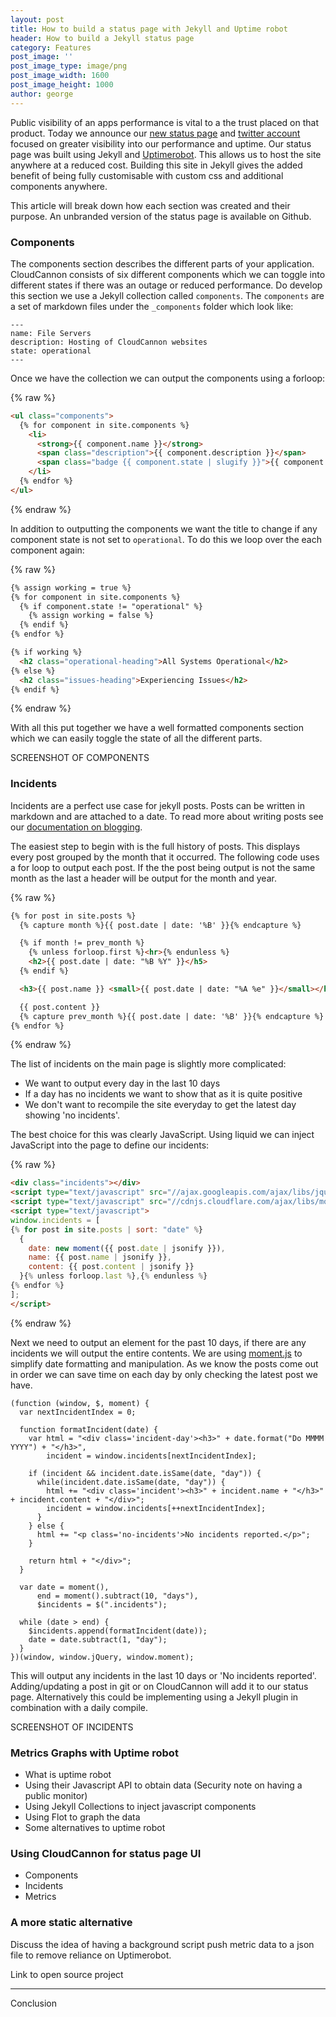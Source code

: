 ```yaml
---
layout: post
title: How to build a status page with Jekyll and Uptime robot
header: How to build a Jekyll status page
category: Features
post_image: ''
post_image_type: image/png
post_image_width: 1600
post_image_height: 1000
author: george
---
```


Public visibility of an apps performance is vital to a the trust placed on that product. Today we announce our [new status page](http://status.cloudcannon.com/) and [twitter account](https://twitter.com/CCAppStatus) focused on greater visibility into our performance and uptime. Our status page was built using Jekyll and [Uptimerobot](https://uptimerobot.com/). This allows us to host the site anywhere at a reduced cost. Building this site in Jekyll gives the added benefit of being fully customisable with custom css and additional components anywhere.

This article will break down how each section was created and their purpose. An unbranded version of the status page is available on Github.

### Components

The components section describes the different parts of your application. CloudCannon consists of six different components which we can toggle into different states if there was an outage or reduced performance. Do develop this section we use a Jekyll collection called `components`. The `components` are a set of markdown files under the `_components` folder which look like:

~~~
---
name: File Servers
description: Hosting of CloudCannon websites
state: operational
---
~~~

Once we have the collection we can output the components using a forloop:

{% raw %}
~~~html
<ul class="components">
  {% for component in site.components %}
    <li>
      <strong>{{ component.name }}</strong>
      <span class="description">{{ component.description }}</span>
      <span class="badge {{ component.state | slugify }}">{{ component.state }}</span>
    </li>
  {% endfor %}
</ul>
~~~
{% endraw %}

In addition to outputting the components we want the title to change if any component state is not set to `operational`. To do this we loop over the each component again:

{% raw %}
~~~html
{% assign working = true %}
{% for component in site.components %}
  {% if component.state != "operational" %}
    {% assign working = false %}
  {% endif %}
{% endfor %}

{% if working %}
  <h2 class="operational-heading">All Systems Operational</h2>
{% else %}
  <h2 class="issues-heading">Experiencing Issues</h2>
{% endif %}
~~~
{% endraw %}

With all this put together we have a well formatted components section which we can easily toggle the state of all the different parts.

SCREENSHOT OF COMPONENTS

### Incidents

Incidents are a perfect use case for jekyll posts. Posts can be written in markdown and are attached to a date. To read more about writing posts see our [documentation on blogging](http://docs.cloudcannon.com/editing/blogging/). 

The easiest step to begin with is the full history of posts. This displays every post grouped by the month that it occurred. The following code uses a for loop to output each post. If the the post being output is not the same month as the last a header will be output for the month and year.

{% raw %}
~~~html
{% for post in site.posts %}
  {% capture month %}{{ post.date | date: '%B' }}{% endcapture %}

  {% if month != prev_month %}
    {% unless forloop.first %}<hr>{% endunless %}
    <h2>{{ post.date | date: "%B %Y" }}</h5>
  {% endif %}

  <h3>{{ post.name }} <small>{{ post.date | date: "%A %e" }}</small></h3>

  {{ post.content }}
  {% capture prev_month %}{{ post.date | date: '%B' }}{% endcapture %}
{% endfor %}
~~~
{% endraw %}

The list of incidents on the main page is slightly more complicated: 

- We want to output every day in the last 10 days
- If a day has no incidents we want to show that as it is quite positive
- We don't want to recompile the site everyday to get the latest day showing 'no incidents'.

The best choice for this was clearly JavaScript. Using liquid we can inject JavaScript into the page to define our incidents: 

{% raw %}
~~~html
<div class="incidents"></div>
<script type="text/javascript" src="//ajax.googleapis.com/ajax/libs/jquery/1.12.0/jquery.min.js"></script>
<script type="text/javascript" src="//cdnjs.cloudflare.com/ajax/libs/moment.js/2.11.1/moment.min.js"></script>
<script type="text/javascript">
window.incidents = [
{% for post in site.posts | sort: "date" %}
  {
    date: new moment({{ post.date | jsonify }}),
    name: {{ post.name | jsonify }},
    content: {{ post.content | jsonify }}
  }{% unless forloop.last %},{% endunless %}
{% endfor %}
];
</script>
~~~
{% endraw %}

Next we need to output an element for the past 10 days, if there are any incidents we will output the entire contents. We are using [moment.js](http://momentjs.com/) to simplify date formatting and manipulation. As we know the posts come out in order we can save time on each day by only checking the latest post we have.

~~~
(function (window, $, moment) {
  var nextIncidentIndex = 0;

  function formatIncident(date) {
    var html = "<div class='incident-day'><h3>" + date.format("Do MMMM YYYY") + "</h3>",
        incident = window.incidents[nextIncidentIndex];

    if (incident && incident.date.isSame(date, "day")) {
      while(incident.date.isSame(date, "day")) {
        html += "<div class='incident'><h3>" + incident.name + "</h3>" + incident.content + "</div>";
        incident = window.incidents[++nextIncidentIndex];
      }
    } else {
      html += "<p class='no-incidents'>No incidents reported.</p>";
    }

    return html + "</div>";
  }

  var date = moment(),
      end = moment().subtract(10, "days"),
      $incidents = $(".incidents");

  while (date > end) {
    $incidents.append(formatIncident(date));
    date = date.subtract(1, "day");
  }
})(window, window.jQuery, window.moment);
~~~

This will output any incidents in the last 10 days or 'No incidents reported'. Adding/updating a post in git or on CloudCannon will add it to our status page. Alternatively this could be implementing using a Jekyll plugin in combination with a daily compile.

SCREENSHOT OF INCIDENTS

### Metrics Graphs with Uptime robot

* What is uptime robot
* Using their Javascript API to obtain data (Security note on having a public monitor)
* Using Jekyll Collections to inject javascript components
* Using Flot to graph the data
* Some alternatives to uptime robot

### Using CloudCannon for status page UI

* Components
* Incidents
* Metrics

### A more static alternative

Discuss the idea of having a background script push metric data to a json file to remove reliance on Uptimerobot.

Link to open source project

---

Conclusion

&nbsp;